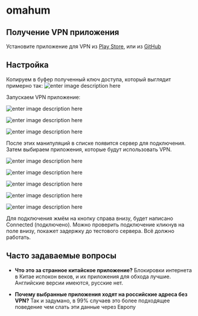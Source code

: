 # omahum
## Получение VPN приложения

Установите приложение для VPN из [Play Store](https://play.google.com/store/apps/details?id=com.v2ray.ang), или из [GitHub](https://github.com/2dust/v2rayNG/releases/download/1.6.30/v2rayNG_1.6.30_arm64-v8a.apk)


## Настройка
Копируем в буфер полученный ключ доступа, который выглядит примерно так:
![enter image description here](https://user-images.githubusercontent.com/16889941/160294384-f1b81ed7-bb54-4756-a5ac-553c06232406.png)

Запускаем VPN приложение:

![enter image description here](https://user-images.githubusercontent.com/16889941/160183204-c64586cb-6e92-40cb-86cb-18ec24ab9267.png)


![enter image description here](https://user-images.githubusercontent.com/16889941/160183214-8a327da8-f4b6-4c64-8e89-942c208d8551.png)


![enter image description here](https://user-images.githubusercontent.com/16889941/160183222-19e92246-65c0-4cb8-9f00-79884504ed4c.png)

После этих манипуляций в списке появится сервер для подключения. Затем выбираем приложения, которые будут использовать VPN.

![enter image description here](https://user-images.githubusercontent.com/16889941/160183230-eaadabd4-9306-4dcb-83f4-75b5d8aa05bf.png)


![enter image description here](https://user-images.githubusercontent.com/16889941/160183236-aa6b06f2-0aaa-4c94-90a3-28520fc0fb8c.png)


![enter image description here](https://user-images.githubusercontent.com/16889941/160183242-06547c9e-b02d-44f7-a266-50f728c8ff8d.png)


![enter image description here](https://user-images.githubusercontent.com/16889941/160183245-83405bc6-46d6-466d-b641-d1d938cd1f4f.png)

![enter image description here](https://user-images.githubusercontent.com/16889941/160291263-17c07b26-e311-4073-9514-e2bf67bac8d2.png)

Для подключения жмём на кнопку справа внизу, будет написано Connected (подключено).
Можно проверить подключение кликнув на поле внизу, покажет задержку до тестового сервера.
Всё должно работать.

## Часто задаваемые вопросы

 - **Что это за странное китайское приложение?**
Блокировки интернета в Китае испокон веков, и их приложения для обхода лучшие. Английские версии имеются, русские нет.
 
 - **Почему выбранные приложения ходят на российские адреса без VPN?**
 Так и задумано, в 99% случаев это более подходящее поведение чем слать эти данные через Европу
